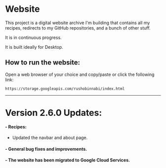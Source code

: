 # Website

This project is a digital website archive I'm building that contains all my recipes, redirects to my GitHub repositories, and a bunch of other stuff.

It is in continuous progress.

It is built ideally for Desktop.

## How to run the website:

Open a web browser of your choice and copy/paste or click the following link:

	https://storage.googleapis.com/rushobinnabi/index.html
---

# Version 2.6.0 Updates:
#### - Recipes:
- Updated the navbar and about page.

#### - General bug fixes and improvements.
#### - The website has been migrated to Google Cloud Services.